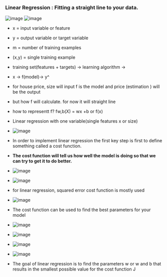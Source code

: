 ### Linear Regression : Fitting a straight line to your data.
![image](https://github.com/iamsohel/machine-learning/assets/9135426/40ff3a42-a2d2-4c4a-a473-2a35edf2c26c)
![image](https://github.com/iamsohel/machine-learning/assets/9135426/eea1a4a2-6544-4081-b4fd-f2cd1ed8323a)

- x = input variable or feature

- y = output variable or target variable

- m = number of training examples

- (x,y)  = single training  example
- training set(features + targets) -> learning algorithm ->
- x -> f(model)-> y^
- for house price, size will input f is the model and price (estimation ) will be the output
- but how f will calculate. for now it will straight line
- how to representt f? fw,b(X) = wx +b or f(x)
- Linear regression with one variable(single features x or size)
- ![image](https://github.com/iamsohel/machine-learning/assets/9135426/b244c442-9188-4546-a63e-bb888434f809)
- In order to implement linear regression the first key step is first to define something called a cost function.
- **The cost function will tell us how well the model is doing so that we can try to get it to do better.**
- ![image](https://github.com/iamsohel/machine-learning/assets/9135426/8ae0094c-23dc-4d9b-b23f-89cd99f440d2)
- ![image](https://github.com/iamsohel/machine-learning/assets/9135426/fbd731ed-b54b-483b-b109-1ae76faa32bf)
- for linear regression, squared error cost function is mostly used
- ![image](https://github.com/iamsohel/machine-learning/assets/9135426/acd45127-6873-447d-be14-8ca78ee5c2f7)
- The cost function can be used to find the best parameters for your model
- ![image](https://github.com/iamsohel/machine-learning/assets/9135426/c1d4cbc2-2077-46a6-bbce-982a47083e03)
- ![image](https://github.com/iamsohel/machine-learning/assets/9135426/93ce8751-9bd1-4a7a-b8d6-1e9aad6dd26c)
- ![image](https://github.com/iamsohel/machine-learning/assets/9135426/64917089-b9aa-4642-9469-754924aa1ace)
- ![image](https://github.com/iamsohel/machine-learning/assets/9135426/6ef2211c-e8b1-44bc-bac0-33a6babc7d54)
- The goal of linear regression is to find the parameters w or w and b that results in the smallest possible value for the cost function J







